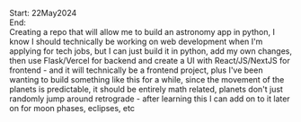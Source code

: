 Start: 22May2024 </br>
End: </br>
Creating a repo that will allow me to build an astronomy app in python, I know I should technically be working on web development when I'm applying for tech jobs, but I can just build it in python, add my own changes, then use Flask/Vercel for backend and create a UI with React/JS/NextJS for frontend - and it will technically be a frontend project, plus I've been wanting to build something like this for a while, since the movement of the planets is predictable, it should be entirely math related, planets don't just randomly jump around retrograde - after learning this I can add on to it later on for moon phases, eclipses, etc</br>
